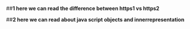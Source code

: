 ##**1 here we can read the difference between https1 vs https2**



##**2 here we can read about java script objects and innerrepresentation**
